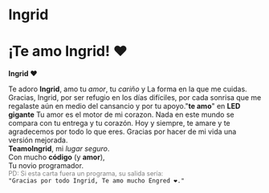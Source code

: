 # Ingrid
<!DOCTYPE html>
<html lang="en">
<head>
    <meta charset="UTF-8">
    <meta name="viewport" content="width=device-width, initial-scale=1.0">
    <link rel="preconnect" href="https://fonts.googleapis.com">
    <link rel="preconnect" href="https://fonts.gstatic.com" crossorigin>
    <link href="https://fonts.googleapis.com/css2?family=Marck+Script&display=swap" rel="stylesheet">
    <link rel="stylesheet" href="style.css">
    
</head>
<body>
    <h1>¡Te amo Ingrid! ❤️</h1>
    <div class="contenedor">
        <div class="envoltura-sobre">
            <div class="sobre">
                <div class="carta">
                    <div class="contenido">
                        <strong>Ingrid ❤️</strong>
                        <p>
                            Te adoro <strong>Ingrid</strong>, amo tu<em> amor</em>, tu <em>cariño</em> y La forma en la que me cuidas. Gracias, Ingrid, por ser refugio en los días difíciles, por cada sonrisa que me regalaste aún en medio del cansancio y por tu apoyo."<strong>te amo</strong>" en <strong>LED gigante</strong> Tu amor es el motor de mi corazon. Nada en este mundo se compara con tu entrega y tu corazón. Hoy y siempre, te amare y te agradecemos por todo lo que eres. Gracias por hacer de mi vida una versión mejorada. <br> <strong>TeamoIngrid</strong>, mi <em>lugar seguro</em>. <br> Con mucho <strong>código</strong> (y <strong>amor</strong>), <br> Tu novio  programador. <br> <span style="font-size: 0.9em; color: grey;">PD: Si esta carta fuera un programa, su salida sería:</span> <br> <code>"Gracias por todo Ingrid, Te amo mucho Engred ❤️."</code>
                        </p>
                    </div>
                </div>
            </div>
            <div class="corazon"></div>
            <div class="solapa-derecha"></div>
            <div class="solapa-izquierda"></div>
        </div>
    </div>
    <!-- <script src="script_v2.js"></script> -->
     <script src="script_v2.js"></script>
